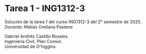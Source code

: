 # **Tarea 1 - ING1312-3**

Solución de la tarea 1 del curso ING1312-3 del 2° semestre de 2025.  
Docente: Matias Orellana Pastene

Gabriel Andrés Castillo Rosales.  
Ingeniería Civil, Plan Común.  
Universidad de O'higgins.
